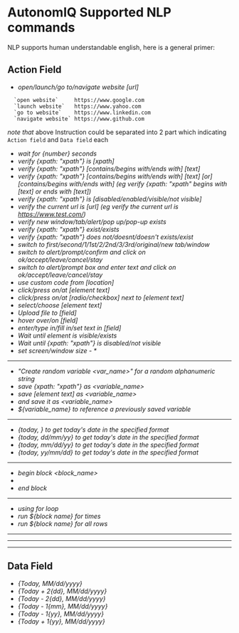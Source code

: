 # AutonomIQ Supported NLP commands

NLP supports human understandable english, here is a general primer:

## Action Field

* *open/launch/go to/navigate website [url]*

```
  `open website`     https://www.google.com
  `launch website`   https://www.yahoo.com
  `go to website`    https://www.linkedin.com
  `navigate website` https://www.github.com
```

*note that* above Instruction could be separated into 2 part which indicating `Action field` and `Data field` each

* *wait for {number} seconds*
* *verify {xpath: "xpath"} is [xpath]*
* *verify {xpath: "xpath"} [contains/begins with/ends with] [text]*
* *verify {xpath: "xpath"} [contains/begins with/ends with] [text] [or] [contains/begins with/ends with] (eg verify {xpath: "xpath" begins with [text] or ends with [text])*
* *verify {xpath: "xpath"} is [disabled/enabled/visible/not visible]*
* *verify the current url is [url] (eg verify the current url is https://www.test.com/)*
* *verify new window/tab/alert/pop up/pop-up exists*
* *verify {xpath: "xpath"} exist/exists*
* *verify {xpath: "xpath"} does not/doesnt/doesn't exists/exist*
* *switch to first/second/1/1st/2/2nd/3/3rd/original/new tab/window*
* *switch to alert/prompt/confirm and click on ok/accept/leave/cancel/stay*
* *switch to alert/prompt box and enter text and click on ok/accept/leave/cancel/stay*
* *use custom code from [location]*
* *click/press on/at [element text]*
* *click/press on/at [radio/checkbox] next to [element text]*
* *select/choose [element text]*
* *Upload file to [field]*
* *hover over/on [field]*
* *enter/type in/fill in/set text in [field]*
* *Wait until element is visible/exists*
* *Wait until {xpath: "xpath"} is disabled/not visible*
* *set screen/window size - <width> * <height>*
* **
* *"Create random variable <var_name>" for a random alphanumeric string*
* *save {xpath: "xpath"} as <variable_name>*
* *save [element text] as <variable_name>*
* *<action> and save it as <variable_name>*
* *${variable_name} to reference a previously saved variable*
* **
* *{today, <format>} to get today's date in the specified format*
* *{today, dd/mm/yy} to get today's date in the specified format*
* *{today, mm/dd/yy} to get today's date in the specified format*
* *{today, yy/mm/dd} to get today's date in the specified format*
* **
* *begin block <block_name>*
* *<some instructions>*
* *end block*
* **
* *using for loop*
* *run ${block name} for <number> times*
* *run ${block name} for all rows*
* **
* **
* **

## Data Field

* *{Today, MM/dd/yyyy}*
* *{Today + 2{dd}, MM/dd/yyyy}*
* *{Today - 2{dd}, MM/dd/yyyy}*
* *{Today - 1{mm}, MM/dd/yyyy}*
* *{Today - 1{yy}, MM/dd/yyyy}*
* *{Today + 1{yy}, MM/dd/yyyy}*
